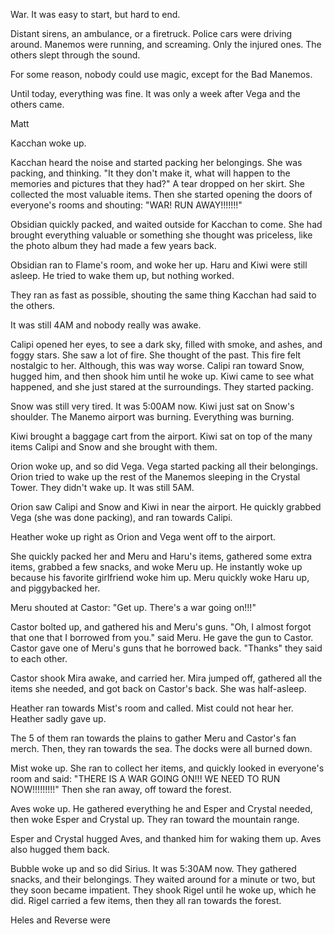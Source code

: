 War. It was easy to start, but hard to end.

Distant sirens, an ambulance, or a firetruck. Police cars were driving around. Manemos were running, and screaming. Only the injured ones. The others slept through the sound.

For some reason, nobody could use magic, except for the Bad Manemos.

Until today, everything was fine. It was only a week after Vega and the others came.

Matt 

Kacchan woke up. 

Kacchan heard the noise and started packing her belongings. She was packing, and thinking. "It they don't make it, what will happen to the memories and pictures that they had?" A tear dropped on her skirt. She collected the most valuable items. Then she started opening the doors of everyone's rooms and shouting: "WAR! RUN AWAY!!!!!!!"

Obsidian quickly packed, and waited outside for Kacchan to come. She had brought everything valuable or something she thought was priceless, like the photo album they had made a few years back.

Obsidian ran to Flame's room, and woke her up. Haru and Kiwi were still asleep. He tried to wake them up, but nothing worked.

They ran as fast as possible, shouting the same thing Kacchan had said to the others.

It was still 4AM and nobody really was awake.

Calipi opened her eyes, to see a dark sky, filled with smoke, and ashes, and foggy stars. She saw a lot of fire. She thought of the past. This fire felt nostalgic to her. Although, this was way worse. Calipi ran toward Snow, hugged him, and then shook him until he woke up. Kiwi came to see what happened, and she just stared at the surroundings. They started packing.

Snow was still very tired. It was 5:00AM now. Kiwi just sat on Snow's shoulder. The Manemo airport was burning. Everything was burning.

Kiwi brought a baggage cart from the airport. Kiwi sat on top of the many items Calipi and Snow and she brought with them.

Orion woke up, and so did Vega. Vega started packing all their belongings. Orion tried to wake up the rest of the Manemos sleeping in the Crystal Tower. They didn't wake up. It was still 5AM.

Orion saw Calipi and Snow and Kiwi in near the airport. He quickly grabbed Vega (she was done packing), and ran towards Calipi.

Heather woke up right as Orion and Vega went off to the airport. 

She quickly packed her and Meru and Haru's items, gathered some extra items, grabbed a few snacks, and woke Meru up. He instantly woke up because his favorite girlfriend woke him up. Meru quickly woke Haru up, and piggybacked her. 

Meru shouted at Castor: "Get up. There's a war going on!!!"

Castor bolted up, and gathered his and Meru's guns. "Oh, I almost forgot that one that I borrowed from you." said Meru. He gave the gun to Castor. Castor gave one of Meru's guns that he borrowed back. "Thanks" they said to each other. 

Castor shook Mira awake, and carried her. Mira jumped off, gathered all the items she needed, and got back on Castor's back. She was half-asleep. 

Heather ran towards Mist's room and called. Mist could not hear her. Heather sadly gave up.

The 5 of them ran towards the plains to gather Meru and Castor's fan merch. Then, they ran towards the sea. The docks were all burned down.

Mist woke up. She ran to collect her items, and quickly looked in everyone's room and said: "THERE IS A WAR GOING ON!!! WE NEED TO RUN NOW!!!!!!!!!" Then she ran away, off toward the forest.

Aves woke up. He gathered everything he and Esper and Crystal needed, then woke Esper and Crystal up. They ran toward the mountain range.

Esper and Crystal hugged Aves, and thanked him for waking them up. Aves also hugged them back.

Bubble woke up and so did Sirius. It was 5:30AM now. They gathered snacks, and their belongings. They waited around for a minute or two, but they soon became impatient. They shook Rigel until he woke up, which he did. Rigel carried a few items, then they all ran towards the forest.

Heles and Reverse were 
